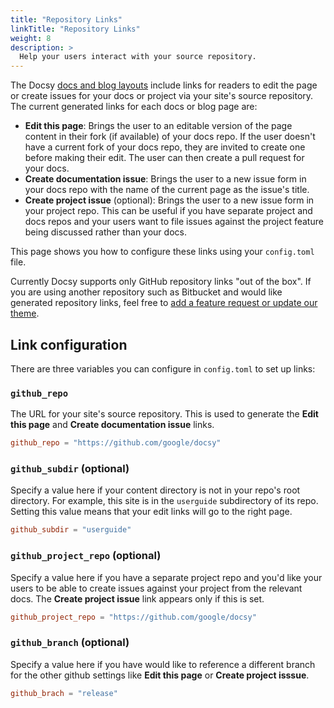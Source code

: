 ```yaml
---
title: "Repository Links"
linkTitle: "Repository Links"
weight: 8
description: >
  Help your users interact with your source repository.
---
```


The Docsy [docs and blog layouts](/docs/adding-content/content/#adding-docs-and-blog-posts) include links for readers to edit the page or create issues for your docs or project via your site's source repository. The current generated links for each docs or blog page are:

* **Edit this page**: Brings the user to an editable version of the page content in their fork (if available) of your docs repo. If the user doesn't have a current fork of your docs repo, they are invited to create one before making their edit. The user can then create a pull request for your docs.
* **Create documentation issue**: Brings the user to a new issue form in your docs repo with the name of the current page as the issue's title.
* **Create project issue** (optional): Brings the user to a new issue form in your project repo. This can be useful if you have separate project and docs repos and your users want to file issues against the project feature being discussed rather than your docs.

This page shows you how to configure these links using your `config.toml` file.

Currently Docsy supports only GitHub repository links "out of the box". If you are using another repository such as Bitbucket and would like generated repository links, feel free to [add a feature request or update our theme](/docs/contribution-guidelines/).

## Link configuration

There are three variables you can configure in `config.toml` to set up links:

### `github_repo`

The URL for your site's source repository. This is used to generate the **Edit this page** and **Create documentation issue** links.

```toml
github_repo = "https://github.com/google/docsy"
```

### `github_subdir` (optional)

Specify a value here if your content directory is not in your repo's root directory. For example, this site is in the `userguide` subdirectory of its repo. Setting this value means that your edit links will go to the right page.

```toml
github_subdir = "userguide"
```

### `github_project_repo` (optional)

Specify a value here if you have a separate project repo and you'd like your users to be able to create issues against your project from the relevant docs. The **Create project issue** link appears only if this is set.

```toml
github_project_repo = "https://github.com/google/docsy"
```

### `github_branch` (optional)

Specify a value here if you have would like to reference a different branch for the other github settings like **Edit this page** or **Create project isssue**.

```toml
github_brach = "release"
```


